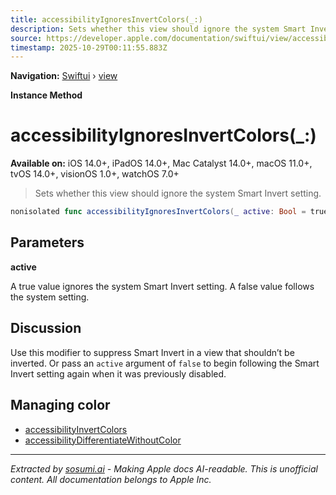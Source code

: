 ```yaml
---
title: accessibilityIgnoresInvertColors(_:)
description: Sets whether this view should ignore the system Smart Invert setting.
source: https://developer.apple.com/documentation/swiftui/view/accessibilityignoresinvertcolors(_:)
timestamp: 2025-10-29T00:11:55.883Z
---
```


**Navigation:** [Swiftui](/documentation/swiftui) › [view](/documentation/swiftui/view)

**Instance Method**

# accessibilityIgnoresInvertColors(_:)

**Available on:** iOS 14.0+, iPadOS 14.0+, Mac Catalyst 14.0+, macOS 11.0+, tvOS 14.0+, visionOS 1.0+, watchOS 7.0+

> Sets whether this view should ignore the system Smart Invert setting.

```swift
nonisolated func accessibilityIgnoresInvertColors(_ active: Bool = true) -> some View
```

## Parameters

**active**

A true value ignores the system Smart Invert setting. A false value follows the system setting.



## Discussion

Use this modifier to suppress Smart Invert in a view that shouldn’t be inverted. Or pass an `active` argument of `false` to begin following the Smart Invert setting again when it was previously disabled.

## Managing color

- [accessibilityInvertColors](/documentation/swiftui/environmentvalues/accessibilityinvertcolors)
- [accessibilityDifferentiateWithoutColor](/documentation/swiftui/environmentvalues/accessibilitydifferentiatewithoutcolor)

---

*Extracted by [sosumi.ai](https://sosumi.ai) - Making Apple docs AI-readable.*
*This is unofficial content. All documentation belongs to Apple Inc.*
